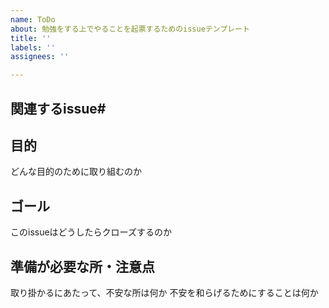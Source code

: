 ```yaml
---
name: ToDo
about: 勉強をする上でやることを起票するためのissueテンプレート
title: ''
labels: ''
assignees: ''

---
```


## 関連するissue# 

## 目的
どんな目的のために取り組むのか

## ゴール
このissueはどうしたらクローズするのか

## 準備が必要な所・注意点
取り掛かるにあたって、不安な所は何か
不安を和らげるためにすることは何か
